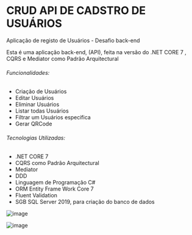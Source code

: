 # CRUD API DE CADSTRO DE USUÁRIOS
<p>Aplicação de registo de Usuários - Desafio back-end</p>
Esta é uma aplicação back-end, (API), feita na versão do .NET CORE 7 , CQRS e Mediator como Padrão Arquitectural
<h6>Funcionalidades: </h6>
<ul> 
   <li>Criação de Usuários</li>
   <li>Editar Usuários</li>
   <li>Eliminar Usuários</li>
   <li>Listar todas Usuários</li>
   <li>Filtrar um Usuários especifica</li>
   <li>Gerar QRCode</li>	
</ul>

<h6>Tecnologias Utilizadas:</h6>
<ul> 
   <li>.NET CORE 7</li>
   <li>CQRS como Padrão Arquitectural</li>
   <li>Mediator</li>
   <li>DDD</li>
   <li>Linguagem de Programação C#</li>
   <li>ORM Entity Frame Work Core 7 </li>
   <li> Fluent Validation </li>
   <li>SGB SQL Server 2019, para criação do banco de dados</li>
</ul>

![image](https://github.com/user-attachments/assets/707daeec-badb-48c0-a5d9-526c92f3a67b)

![image](https://github.com/user-attachments/assets/2d0eb8d0-2bc4-4e46-bcb8-5c1b4b223ebd)
